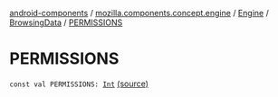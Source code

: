 [android-components](../../../index.md) / [mozilla.components.concept.engine](../../index.md) / [Engine](../index.md) / [BrowsingData](index.md) / [PERMISSIONS](./-p-e-r-m-i-s-s-i-o-n-s.md)

# PERMISSIONS

`const val PERMISSIONS: `[`Int`](https://kotlinlang.org/api/latest/jvm/stdlib/kotlin/-int/index.html) [(source)](https://github.com/mozilla-mobile/android-components/blob/master/components/concept/engine/src/main/java/mozilla/components/concept/engine/Engine.kt#L33)